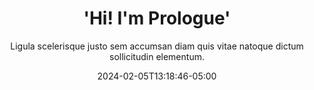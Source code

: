 ---
title: "'Hi! I'm Prologue'"
subtitle: "Ligula scelerisque justo sem accumsan diam quis        vitae natoque dictum sollicitudin elementum."
date: "2024-02-05T13:18:46-05:00"

weight: 1
id: "top"
section_type: "intro"
image: ""
---